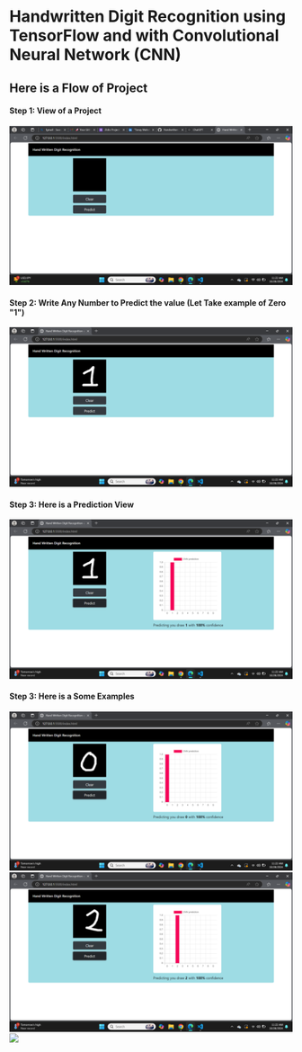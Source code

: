 <h1>Handwritten Digit Recognition using TensorFlow and with Convolutional Neural Network (CNN)</h1>

<h2>Here is a Flow of Project</h2>

<h4>Step 1: View of a Project </h4>
<img src = "https://github.com/Hetvii11/Handwritten-Digit-Recognition/blob/main/Hand-Written-Digit-Recognition-master/images/0.png">
<h4>Step 2: Write Any Number to Predict the value (Let Take example of Zero "1")</h4>
<img src = "https://github.com/Hetvii11/Handwritten-Digit-Recognition/blob/main/Hand-Written-Digit-Recognition-master/images/2.png">
<h4>Step 3: Here is a Prediction View </h4>
<img src = "https://github.com/Hetvii11/Handwritten-Digit-Recognition/blob/main/Hand-Written-Digit-Recognition-master/images/3.png">
<h4>Step 3: Here is a Some Examples</h4>
<img src = "https://github.com/Hetvii11/Handwritten-Digit-Recognition/blob/main/Hand-Written-Digit-Recognition-master/images/4.png">
<img src = "https://github.com/Hetvii11/Handwritten-Digit-Recognition/blob/main/Hand-Written-Digit-Recognition-master/images/5.png">
<img src = "https://github.com/Hetvii11/Handwritten-Digit-Recognition/blob/main/Hand-Written-Digit-Recognition-master/images/6.png">

